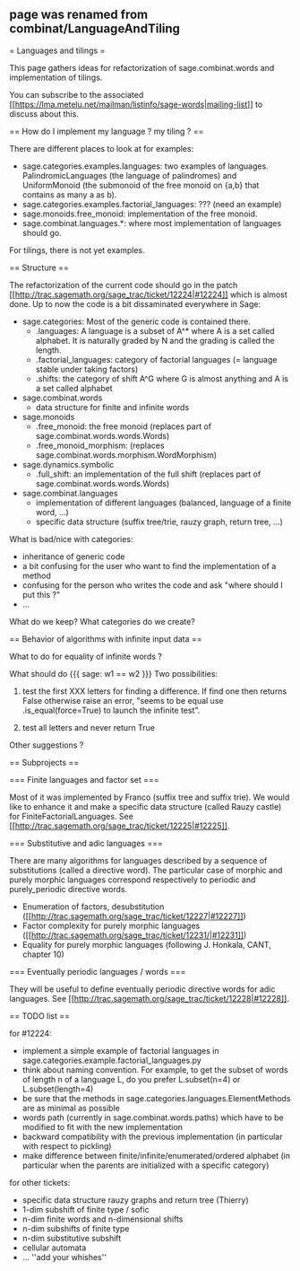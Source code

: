 ## page was renamed from combinat/LanguageAndTiling
= Languages and tilings =

This page gathers ideas for refactorization of sage.combinat.words and implementation of tilings. 

You can subscribe to the associated [[https://lma.metelu.net/mailman/listinfo/sage-words|mailing-list]] to discuss about this.

== How do I implement my language ? my tiling ? ==

There are different places to look at for examples:
 * sage.categories.examples.languages: two examples of languages. PalindromicLanguages (the language of palindromes) and UniformMonoid (the submonoid of the free monoid on {a,b} that contains as many a as b).
 * sage.categories.examples.factorial_languages: ??? (need an example)
 * sage.monoids.free_monoid: implementation of the free monoid.
 * sage.combinat.languages.*: where most implementation of languages should go.

For tilings, there is not yet examples.

== Structure ==

The refactorization of the current code should go in the patch [[http://trac.sagemath.org/sage_trac/ticket/12224|#12224]] which is almost done. Up to now the code is a bit dissaminated everywhere in Sage:

 * sage.categories: Most of the generic code is contained there.
   * .languages: A language is a subset of A^* where A is a set called alphabet. It is naturally graded by N and the grading is called the length.
   * .factorial_languages: category of factorial languages (= language stable under taking factors)
   * .shifts: the category of shift A^G where G is almost anything and A is a set called alphabet
 * sage.combinat.words
   * data structure for finite and infinite words
 * sage.monoids
   * .free_monoid: the free monoid (replaces part of sage.combinat.words.words.Words)
   * .free_monoid_morphism: (replaces sage.combinat.words.morphism.WordMorphism)
 * sage.dynamics.symbolic
   * .full_shift: an implementation of the full shift (replaces part of sage.combinat.words.words.Words)
 * sage.combinat.languages
   * implementation of different languages (balanced, language of a finite word, ...)
   * specific data structure (suffix tree/trie, rauzy graph, return tree, ...)

What is bad/nice with categories:
 * inheritance of generic code
 * a bit confusing for the user who want to find the implementation of a method
 * confusing for the person who writes the code and ask "where should I put this ?"
 * ...

What do we keep? What categories do we create?

== Behavior of algorithms with infinite input data ==

What to do for equality of infinite words ?

What should do
{{{
sage: w1 == w2
}}}
Two possibilities: 

 1. test the first XXX letters for finding a difference. If find one then returns False otherwise raise an error, "seems to be equal use .is_equal(force=True) to launch the infinite test".

 2. test all letters and never return True

Other suggestions ?

== Subprojects ==

=== Finite languages and factor set ===

Most of it was implemented by Franco (suffix tree and suffix trie). We would like to enhance it and make a specific data structure (called Rauzy castle) for FiniteFactorialLanguages. See [[http://trac.sagemath.org/sage_trac/ticket/12225|#12225]].

=== Substitutive and adic languages ===

There are many algorithms for languages described by a sequence of substitutions (called a directive word). The particular case of morphic and purely morphic languages correspond respectively to periodic and purely_periodic directive words.

 * Enumeration of factors, desubstitution ([[http://trac.sagemath.org/sage_trac/ticket/12227|#12227]])
 * Factor complexity for purely morphic languages ([[http://trac.sagemath.org/sage_trac/ticket/12231/|#12231]])
 * Equality for purely morphic languages (following J. Honkala, CANT, chapter 10)

=== Eventually periodic languages / words ===

They will be useful to define eventually periodic directive words for adic languages. See [[http://trac.sagemath.org/sage_trac/ticket/12228|#12228]].

== TODO list ==

for #12224:
 * implement a simple example of factorial languages in sage.categories.example.factorial_languages.py
 * think about naming convention. For example, to get the subset of words of length n of a language L, do you prefer L.subset(n=4) or L.subset(length=4)
 * be sure that the methods in sage.categories.languages.ElementMethods are as minimal as possible
 * words path (currently in sage.combinat.words.paths) which have to be modified to fit with the new implementation
 * backward compatibility with the previous implementation (in particular with respect to pickling)
 * make difference between finite/infinite/enumerated/ordered alphabet (in particular when the parents are initialized with a specific category)

for other tickets:
 * specific data structure rauzy graphs and return tree (Thierry)
 * 1-dim subshift of finite type / sofic
 * n-dim finite words and n-dimensional shifts
 * n-dim subshifts of finite type
 * n-dim substitutive subshift
 * cellular automata
 * ... ''add your whishes''
